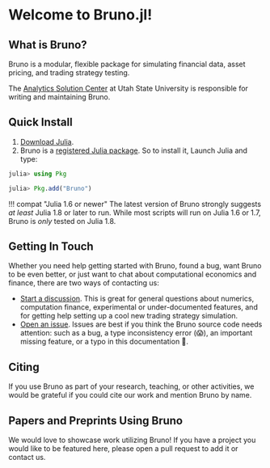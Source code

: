 # Welcome to Bruno.jl!

## What is Bruno?
Bruno is a modular, flexible package for simulating financial data, asset pricing, and trading strategy testing. 

The [Analytics Solution Center](https://huntsman.usu.edu/asc/index) at Utah State University is responsible for writing and maintaining Bruno.

## Quick Install

1. [Download Julia](https://julialang.org/downloads/).
2. Bruno is a [registered Julia package](https://julialang.org/packages/). So to install it, Launch Julia and type:

```julia
julia> using Pkg

julia> Pkg.add("Bruno")
```

!!! compat "Julia 1.6 or newer"
    The latest version of Bruno strongly suggests _at least_ Julia 1.8 or later to run.
    While most scripts will run on Julia 1.6 or 1.7, Bruno is _only_ tested on Julia 1.8.

## Getting In Touch

Whether you need help getting started with Bruno, found a bug, want Bruno to be even better, or just want to chat about computational economics and finance, there are two ways of contacting us:

* [Start a discussion](https://github.com/USU-Analytics-Solution-Center/Bruno.jl/discussions). This is great for general questions about numerics, computation finance, experimental or under-documented features, and for getting help setting up a cool new trading strategy simulation.
* [Open an issue](https://github.com/USU-Analytics-Solution-Center/Bruno.jl/issues). Issues are best if you think the Bruno source code needs attention: such as a bug, a type inconsistency error (😱), an important missing feature, or a typo in this documentation 👀.

## Citing

If you use Bruno as part of your research, teaching, or other activities, we would be grateful if you could
cite our work and mention Bruno by name.

## Papers and Preprints Using Bruno

We would love to showcase work utilizing Bruno! If you have a project you would like to be featured here, please open a pull request to add it or contact us.